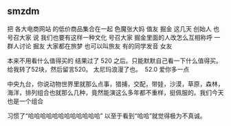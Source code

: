 ## smzdm
把 各大电商网站 的低价商品集合在一起 
色魔张大妈  值友
掘金  这几天 创始人 也号召大家 说 我们也要有这样一种文化
号召大家 掘金里面的人改怎么互相称呼 一群人讨论 掘友
大家都在旅梦 也可以叫旅友 
有的同学发音 女友

本来不用看什么值得买的
结果过了  520 之后。只能默默自己看一下什么值得买。
给我转了52块，然后留言520。
太尼玛浪漫了也。 ​​​​
52.0
爱你多一点

中央九台，你说动物世界里就那么点事，猎捕，交配，带娃，沙漠，草原，森林，海洋，排列组合也就那么几种，竟然能演这么多年都不重样，挺佩服的。我们今天也是一个组合

习惯了“哈哈哈哈哈哈哈哈哈哈哈哈”
以至于看到“哈哈”就觉得极为不真诚。 ​​​​